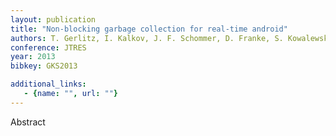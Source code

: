 ```yaml
---
layout: publication
title: "Non-blocking garbage collection for real-time android"
authors: T. Gerlitz, I. Kalkov, J. F. Schommer, D. Franke, S. Kowalewski
conference: JTRES
year: 2013
bibkey: GKS2013

additional_links:
   - {name: "", url: ""}
---
```

Abstract
